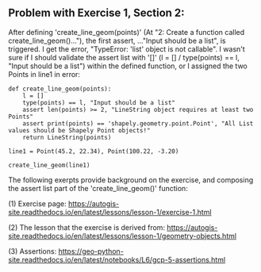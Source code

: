 
## Problem with Exercise 1, Section 2:

After defining 'create_line_geom(points)' (At "2: Create a function called create_line_geom()..."), the first assert, ..."Input should be a list", is triggered.
I get the error, "TypeError: 'list' object is not callable".  I wasn't sure if I should validate the assert list with '[]' (l = [] / type(points) == l, 
"Input should be a list") within the defined function, or I assigned the two Points in line1 in error:

    def create_line_geom(points):
        l = []
        type(points) == l, "Input should be a list"
        assert len(points) >= 2, "LineString object requires at least two Points"
        assert print(points) == 'shapely.geometry.point.Point', "All List values should be Shapely Point objects!"
        return LineString(points)

    line1 = Point(45.2, 22.34), Point(100.22, -3.20)

    create_line_geom(line1)    
    
    
The following exerpts provide background on the exercise, and composing the assert list part of the 'create_line_geom()' function:

   (1) Exercise page: https://autogis-site.readthedocs.io/en/latest/lessons/lesson-1/exercise-1.html

   (2) The lesson that the exercise is derived from:  https://autogis-site.readthedocs.io/en/latest/lessons/lesson-1/geometry-objects.html

   (3) Assertions: https://geo-python-site.readthedocs.io/en/latest/notebooks/L6/gcp-5-assertions.html


